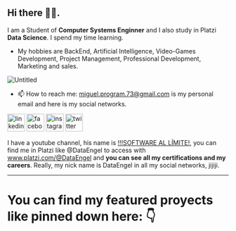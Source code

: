 ## Hi there 👋😄. 

I am a Student of **Computer Systems Enginner** and I also study in Platzi **Data Science**. I spend my time learning. 

* My hobbies are BackEnd, Artificial Intelligence, Video-Games Development, Project Management, Professional Development, Marketing and sales.

![Untitled](https://user-images.githubusercontent.com/63415652/89370386-34626400-d6a6-11ea-8289-232a4ffd6c64.png)

* 📫 How to reach me: miguel.program.73@gmail.com is my personal email and here is my social networks. 

[<img src='https://cdn.jsdelivr.net/npm/simple-icons@3.0.1/icons/linkedin.svg' alt='linkedin' height='40'>](https://www.linkedin.com/in/dataengel/)  [<img src='https://cdn.jsdelivr.net/npm/simple-icons@3.0.1/icons/facebook.svg' alt='facebook' height='40'>](https://www.facebook.com/DataEngel/)  [<img src='https://cdn.jsdelivr.net/npm/simple-icons@3.0.1/icons/instagram.svg' alt='instagram' height='40'>](https://www.instagram.com/dataengel/?hl=es-la)  [<img src='https://cdn.jsdelivr.net/npm/simple-icons@3.0.1/icons/twitter.svg' alt='twitter' height='40'>](https://twitter.com/DataEngel) 

I have a youtube channel, his name is [!!!SOFTWARE AL LÍMITE!](https://www.youtube.com/channel/UC2TSoXF4l2-I40eIMt-jrNA), you can find me in Platzi like @DataEngel to access with www.platzi.com/@DataEngel and **you can see all my certifications and my careers**. Really, my nick name is DataEngel in all my social networks, jijiji. 

---

# You can find my featured proyects like pinned down here: 👇 
